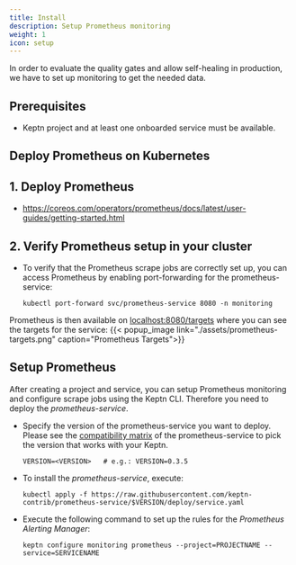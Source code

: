 ```yaml
---
title: Install
description: Setup Prometheus monitoring
weight: 1
icon: setup
---
```


In order to evaluate the quality gates and allow self-healing in production, we have to set up monitoring to get the needed data.

## Prerequisites

- Keptn project and at least one onboarded service must be available.

## Deploy Prometheus on Kubernetes

## 1. Deploy Prometheus

* https://coreos.com/operators/prometheus/docs/latest/user-guides/getting-started.html

## 2. Verify Prometheus setup in your cluster

* To verify that the Prometheus scrape jobs are correctly set up, you can access Prometheus by enabling port-forwarding for the prometheus-service:

    ```console
    kubectl port-forward svc/prometheus-service 8080 -n monitoring
    ```

Prometheus is then available on [localhost:8080/targets](http://localhost:8080/targets) where you can see the targets for the service:
{{< popup_image link="./assets/prometheus-targets.png" caption="Prometheus Targets">}}

## Setup Prometheus

After creating a project and service, you can setup Prometheus monitoring and configure scrape jobs using the Keptn CLI. Therefore you need to deploy the *prometheus-service*. 

* Specify the version of the prometheus-service you want to deploy. Please see the [compatibility matrix](https://github.com/keptn-contrib/prometheus-service#compatibility-matrix) of the prometheus-service to pick the version that works with your Keptn.  

    ```console
    VERSION=<VERSION>   # e.g.: VERSION=0.3.5
    ```

* To install the *prometheus-service*, execute: 

    ```console
    kubectl apply -f https://raw.githubusercontent.com/keptn-contrib/prometheus-service/$VERSION/deploy/service.yaml
    ```

 * Execute the following command to set up the rules for the *Prometheus Alerting Manager*:

    ```
    keptn configure monitoring prometheus --project=PROJECTNAME --service=SERVICENAME
    ```




